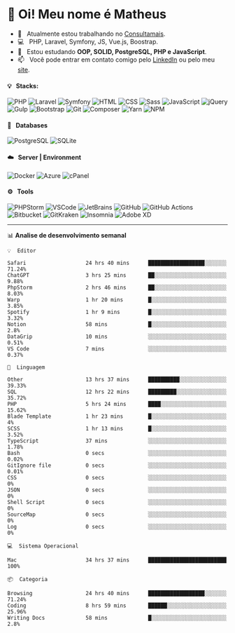 # 👋 Oi! Meu nome é Matheus

- 🔭 &nbsp; Atualmente estou trabalhando no [Consultamais](https://consultamais.com.br/).
- 💻 &nbsp; PHP, Laravel, Symfony, JS, Vue.js, Boostrap.
- 🌱 &nbsp; Estou estudando **OOP, SOLID, PostgreSQL, PHP e JavaScript**.
- 📫 &nbsp; Você pode entrar em contato comigo pelo [LinkedIn](https://www.linkedin.com/in/matheuscamargoxavier/) ou pelo meu [site](https://matheuscamargo.co).

#### 💡 &nbsp; Stacks:
![PHP](https://img.shields.io/badge/-PHP-777BB4?&logo=php&logoColor=FFFFFF)
![Laravel](https://img.shields.io/badge/-Laravel-FF2D20?&logo=laravel&logoColor=FFFFFF)
![Symfony](https://img.shields.io/badge/-Symfony-000000?&logo=symfony&logoColor=FFFFFF)
![HTML](https://img.shields.io/badge/-HTML-E34F26?&logo=html5&logoColor=FFFFFF)
![CSS](https://img.shields.io/badge/-CSS-1572B6?&logo=css3&logoColor=FFFFFF)
![Sass](https://img.shields.io/badge/-Sass-CC6699?&logo=sass&logoColor=FFFFFF)
![JavaScript](https://img.shields.io/badge/-JavaScript-F7DF1E?&logo=javascript&logoColor=FFFFFF)
![jQuery](https://img.shields.io/badge/-jQuery-0769AD?&logo=jquery&logoColor=FFFFFF)
![Gulp](https://img.shields.io/badge/-Gulp-CF4647?&logo=gulp&logoColor=FFFFFF)
![Bootstrap](https://img.shields.io/badge/-Bootstrap-7952B3?&logo=bootstrap&logoColor=FFFFFF)
![Git](https://img.shields.io/badge/-Git-F05032?&logo=git&logoColor=FFFFFF)
![Composer](https://img.shields.io/badge/-Composer-885630?&logo=composer&logoColor=FFFFFF)
![Yarn](https://img.shields.io/badge/-Yarn-2C8EBB?&logo=yarn&logoColor=FFFFFF)
![NPM](https://img.shields.io/badge/-npm-CB3837?&logo=npm&logoColor=FFFFFF)

#### 💾 &nbsp; Databases
![PostgreSQL](https://img.shields.io/badge/-PostgreSQL-336791?&logo=PostgreSQL&logoColor=FFFFFF)
![SQLite](https://img.shields.io/badge/-SQLite-003B57?&logo=SQLite&logoColor=FFFFFF)

#### ☁️ &nbsp; Server | Environment
![Docker](https://img.shields.io/badge/-Docker-2496ED?&logo=docker&logoColor=FFFFFF)
![Azure](https://img.shields.io/badge/-Azure-0089D6?&logo=microsoft%20azure&logoColor=FFFFFF)
![cPanel](https://img.shields.io/badge/-cPanel-FF6C2C?&logo=cpanel&logoColor=FFFFFF)

#### ⚙️ &nbsp; Tools
![PHPStorm](https://img.shields.io/badge/-PHPStorm-000000?&logo=PHPStorm&logoColor=FFFFFF)
![VSCode](https://img.shields.io/badge/-VSCode-007ACC?&logo=Visual%20Studio%20Code&logoColor=FFFFFF) 
![JetBrains](https://img.shields.io/badge/-JetBrains-000000?&logo=jetbrains&logoColor=FFFFFF) 
![GitHub](https://img.shields.io/badge/-GitHub-181717?&logo=github&logoColor=FFFFFF) 
![GitHub Actions](https://img.shields.io/badge/-GitHub%20Actions-181717?&logo=GitHub%20Actions&logoColor=FFFFFF) 
![Bitbucket](https://img.shields.io/badge/-Bitbucket-0052CC?&logo=bitbucket&logoColor=FFFFFF)
![GitKraken](https://img.shields.io/badge/-GitKraken-179287?&logo=GitKraken&logoColor=FFFFFF)
![Insomnia](https://img.shields.io/badge/-Insomnia-5849BE?&logo=Insomnia&logoColor=FFFFFF)
![Adobe XD](https://img.shields.io/badge/-Adobe%20XD-FF61F6?&logo=adobe%20xd&logoColor=FFFFFF) 
_______

📊  **Analise de desenvolvimento semanal**
```text
💡  Editor

Safari                   24 hrs 40 mins      ██████████████████░░░░░░░     71.24%
ChatGPT                  3 hrs 25 mins       ██░░░░░░░░░░░░░░░░░░░░░░░      9.88%
PhpStorm                 2 hrs 46 mins       ██░░░░░░░░░░░░░░░░░░░░░░░      8.03%
Warp                     1 hr 20 mins        █░░░░░░░░░░░░░░░░░░░░░░░░      3.85%
Spotify                  1 hr 9 mins         █░░░░░░░░░░░░░░░░░░░░░░░░      3.32%
Notion                   58 mins             █░░░░░░░░░░░░░░░░░░░░░░░░       2.8%
DataGrip                 10 mins             ░░░░░░░░░░░░░░░░░░░░░░░░░      0.51%
VS Code                  7 mins              ░░░░░░░░░░░░░░░░░░░░░░░░░      0.37%
```
```text
💬  Linguagem

Other                    13 hrs 37 mins      ██████████░░░░░░░░░░░░░░░     39.33%
SQL                      12 hrs 22 mins      █████████░░░░░░░░░░░░░░░░     35.72%
PHP                      5 hrs 24 mins       ████░░░░░░░░░░░░░░░░░░░░░     15.62%
Blade Template           1 hr 23 mins        █░░░░░░░░░░░░░░░░░░░░░░░░         4%
SCSS                     1 hr 13 mins        █░░░░░░░░░░░░░░░░░░░░░░░░      3.52%
TypeScript               37 mins             ░░░░░░░░░░░░░░░░░░░░░░░░░      1.78%
Bash                     0 secs              ░░░░░░░░░░░░░░░░░░░░░░░░░      0.02%
GitIgnore file           0 secs              ░░░░░░░░░░░░░░░░░░░░░░░░░      0.01%
CSS                      0 secs              ░░░░░░░░░░░░░░░░░░░░░░░░░         0%
JSON                     0 secs              ░░░░░░░░░░░░░░░░░░░░░░░░░         0%
Shell Script             0 secs              ░░░░░░░░░░░░░░░░░░░░░░░░░         0%
SourceMap                0 secs              ░░░░░░░░░░░░░░░░░░░░░░░░░         0%
Log                      0 secs              ░░░░░░░░░░░░░░░░░░░░░░░░░         0%
```
```text
💻  Sistema Operacional

Mac                      34 hrs 37 mins      █████████████████████████       100%
```
```text
📦  Categoria

Browsing                 24 hrs 40 mins      ██████████████████░░░░░░░     71.24%
Coding                   8 hrs 59 mins       ██████░░░░░░░░░░░░░░░░░░░     25.96%
Writing Docs             58 mins             █░░░░░░░░░░░░░░░░░░░░░░░░       2.8%
```
